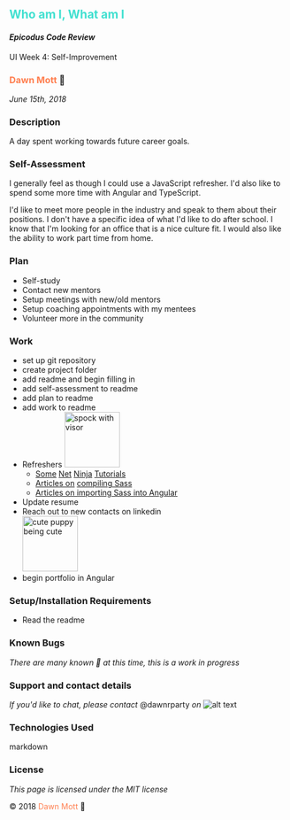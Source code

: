 <!-- Twitter icon from https://github.com/carlsednaoui/gitsocial -->
[1.1]: http://i.imgur.com/tXSoThF.png (twitter icon with padding)
## <span style="color: turquoise">Who am I, What am I</span>

#### _Epicodus Code Review_
UI Week 4: Self-Improvement

### <span style="color: coral">Dawn Mott</span> :sunrise_over_mountains:
_June 15th, 2018_

### Description
A day spent working towards future career goals.

### Self-Assessment
I generally feel as though I could use a JavaScript refresher. I'd also like to spend some more time with Angular and TypeScript.

I'd like to meet more people in the industry and speak to them about their positions. I don't have a specific idea of what I'd like to do after school. I know that I'm looking for an office that is a nice culture fit. I would also like the ability to work part time from home.

### Plan
- Self-study
- Contact new mentors
- Setup meetings with new/old mentors
- Setup coaching appointments with my mentees
- Volunteer more in the community

### Work
- set up git repository
- create project folder
- add readme and begin filling in
- add self-assessment to readme
- add plan to readme
- add work to readme
- Refreshers <img src="https://i.gifer.com/HysY.gif" alt="spock with visor" width="100">
  - [Some](https://youtu.be/KH57lIgwe2g) [Net](https://youtu.be/Az5J_EkhYCY) [Ninja](https://youtu.be/eZBTLsv2ktM) [Tutorials](https://youtu.be/uq7omoxwA7A)
  - [Articles on](https://scotch.io/tutorials/using-sass-with-the-angular-cli) [compiling Sass](https://medium.com/@brianhan/watch-compile-your-sass-with-npm-9ba2b878415b)
  - [Articles on importing Sass into Angular](https://scotch.io/tutorials/using-sass-with-the-angular-cli)
- Update resume
- Reach out to new contacts on linkedin <br><img src="https://media.giphy.com/media/AqwQUI69rEuYM/giphy.gif" alt="cute puppy being cute" width="100">
- begin portfolio in Angular

### Setup/Installation Requirements
* Read the readme


### Known Bugs

_There are many known :bug: at this time, this is a work in progress_

### Support and contact details

_If you'd like to chat, please contact_ @dawnrparty _on_ ![alt text][1.1]

### Technologies Used
markdown


<!-- <div style="text-align:center"><img src="https://i.gifer.com/HysY.gif" alt="spock with visor" width="300"></div> -->

### License

*This page is licensed under the MIT license*

&copy; 2018 <span style="color: coral">Dawn Mott</span> :sunrise_over_mountains:
